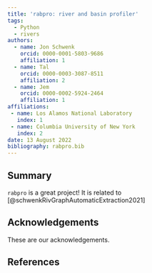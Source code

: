 ```yaml
---
title: 'rabpro: river and basin profiler'
tags:
  - Python
  - rivers  
authors:
  - name: Jon Schwenk
    orcid: 0000-0001-5803-9686
    affiliation: 1
  - name: Tal
    orcid: 0000-0003-3087-8511
    affiliation: 2
  - name: Jem
    orcid: 0000-0002-5924-2464
    affiliation: 1
affiliations:
 - name: Los Alamos National Laboratory
   index: 1
 - name: Columbia University of New York
   index: 2
date: 13 August 2022
bibliography: rabpro.bib
---
```


## Summary

``rabpro`` is a great project! It is related to [@schwenkRivGraphAutomaticExtraction2021]

## Acknowledgements

These are our acknowledgements.

## References
